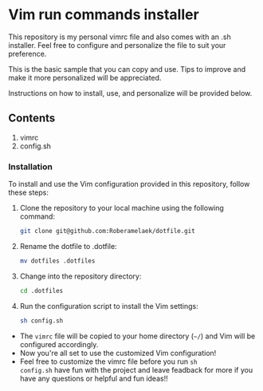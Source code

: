 # Vim run commands installer

This repository is my personal vimrc file and also comes with an .sh installer. Feel free to configure and personalize the file to suit your preference.

This is the basic sample that you can copy and use. Tips to improve and make it more personalized will be appreciated.

Instructions on how to install, use, and personalize will be provided below.

## Contents

1. vimrc
2. config.sh

### Installation

To install and use the Vim configuration provided in this repository, follow these steps:

1. Clone the repository to your local machine using the following command:

   ```bash
   git clone git@github.com:Roberamelaek/dotfile.git
2. Rename the dotfile to .dotfile:
   ```bash
   mv dotfiles .dotfiles
3. Change into the repository directory:
   
   ```bash
   cd .dotfiles
4. Run the configuration script to install the Vim settings:
   ```bash
   sh config.sh
- The `vimrc` file will be copied to your home directory (`~/`) and Vim will be configured accordingly.
- Now you're all set to use the customized Vim configuration!
- Feel free to customize the vimrc file before you run <code>sh config.sh</code> have fun with the project and leave feadback for more if you have any questions or helpful and fun ideas!!

